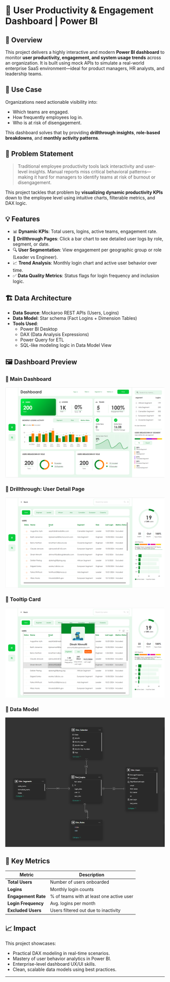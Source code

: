 # 🚀 User Productivity & Engagement Dashboard | Power BI

## 🔎 Overview
This project delivers a highly interactive and modern **Power BI dashboard** to monitor **user productivity, engagement, and system usage trends** across an organization. It is built using mock APIs to simulate a real-world enterprise SaaS environment—ideal for product managers, HR analysts, and leadership teams.

## 🧠 Use Case
Organizations need actionable visibility into:
- Which teams are engaged.
- How frequently employees log in.
- Who is at risk of disengagement.

This dashboard solves that by providing **drillthrough insights**, **role-based breakdowns**, and **monthly activity patterns**.

## 🧩 Problem Statement
> Traditional employee productivity tools lack interactivity and user-level insights. Manual reports miss critical behavioral patterns—making it hard for managers to identify teams at risk of burnout or disengagement.

This project tackles that problem by **visualizing dynamic productivity KPIs** down to the employee level using intuitive charts, filterable metrics, and DAX logic.

## 💡 Features
- 📊 **Dynamic KPIs**: Total users, logins, active teams, engagement rate.
- 🔁 **Drillthrough Pages**: Click a bar chart to see detailed user logs by role, segment, or date.
- 🔍 **User Segmentation**: View engagement per geographic group or role (Leader vs Engineer).
- 📈 **Trend Analysis**: Monthly login chart and active user behavior over time.
- ✅ **Data Quality Metrics**: Status flags for login frequency and inclusion logic.

## 🏗️ Data Architecture
- **Data Source**: Mockaroo REST APIs (Users, Logins)
- **Data Model**: Star schema (Fact Logins + Dimension Tables)
- **Tools Used**:  
  - Power BI Desktop  
  - DAX (Data Analysis Expressions)  
  - Power Query for ETL  
  - SQL-like modeling logic in Data Model View

## 🖼️ Dashboard Preview

### 📌 Main Dashboard
![Dashboard Overview](images/dashboard_overview.png)

### 👥 Drillthrough: User Detail Page
![Users Detail](images/users_detail_view.png)

### 💬 Tooltip Card
![Tooltip Popup](images/user_tooltip_card.png)

### 🧩 Data Model
![Data Model](images/data_model.png)

## 🔗 Key Metrics
| Metric              | Description                                 |
|---------------------|---------------------------------------------|
| **Total Users**     | Number of users onboarded                   |
| **Logins**          | Monthly login counts                        |
| **Engagement Rate** | % of teams with at least one active user    |
| **Login Frequency** | Avg. logins per month                       |
| **Excluded Users**  | Users filtered out due to inactivity        |

## 📈 Impact
This project showcases:
- Practical DAX modeling in real-time scenarios.
- Mastery of user behavior analytics in Power BI.
- Enterprise-level dashboard UX/UI skills.
- Clean, scalable data models using best practices.

---